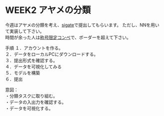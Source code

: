 # WEEK2 アヤメの分類
今週はアヤメの分類を考え、[sigate](https://signate.jp/competitions/115/data)で提出してもらいます。
ただし、NNを用いて実装して下さい。
<br>時間が余った人は[称号限定コンペ](https://signate.jp/competitions/750)で、ボーダーを超えて下さい。

手順
１．アカウントを作る。<br>
２．データをローカルPCにダウンロードする。<br>
３．提出形式を確認する。<br>
４．データを可視化してみる<br>
５．モデルを構築<br>
６．提出<br>

意図：<br>
・分類タスクに取り組む。<br>
・データの入出力を確認する。<br>
・データを可視化する。
